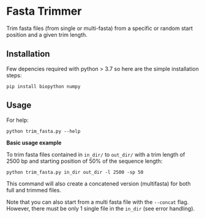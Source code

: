 # Fasta Trimmer
Trim fasta files (from single or multi-fasta) from a specific or random start position and a given trim length.

## Installation
Few depencies required with python > 3.7 so here are the simple installation steps:

`pip install biopython numpy`

## Usage
For help:

`python trim_fasta.py --help`

**Basic usage example**

To trim fasta files contained in `in_dir/` to `out_dir/` with a trim length of 2500 bp and starting position of 50% of the sequence length:

`python trim_fasta.py in_dir out_dir -l 2500 -sp 50`

This command will also create a concatened version (multifasta) for both full and trimmed files.

Note that you can also start from a multi fasta file with the `--concat` flag. However, there must be only 1 single file in the `in_dir` (see error handling). 